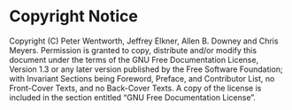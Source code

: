 # Copyright Notice

Copyright (C) Peter Wentworth, Jeffrey Elkner, Allen B. Downey and Chris Meyers. Permission is granted to copy, distribute and/or modify this document under the terms of the GNU Free Documentation License, Version 1.3 or any later version published by the Free Software Foundation; with Invariant Sections being Foreword, Preface, and Contributor List, no Front-Cover Texts, and no Back-Cover Texts. A copy of the license is included in the section entitled “GNU Free Documentation License”.
